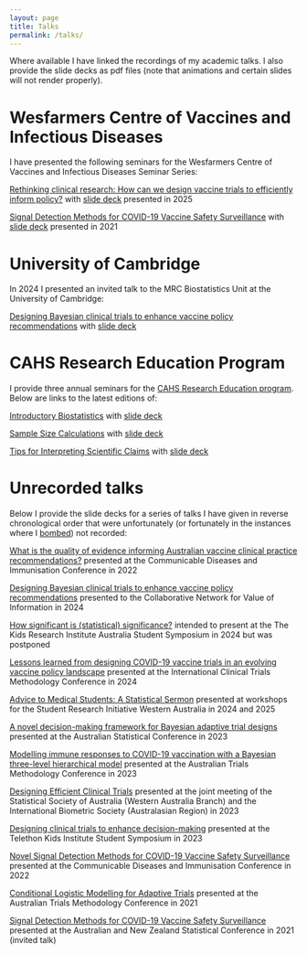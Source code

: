 ```yaml
---
layout: page
title: Talks
permalink: /talks/
---
```


Where available I have linked the recordings of my academic talks. I also provide the slide decks as pdf files (note that animations and certain slides will not render properly).

# Wesfarmers Centre of Vaccines and Infectious Diseases

I have presented the following seminars for the Wesfarmers Centre of Vaccines and Infectious Diseases Seminar Series:

[Rethinking clinical research: How can we design vaccine trials to efficiently inform policy?](https://www.youtube.com/watch?v=DfJUV1MMEwc&list=PLDHdc5wkdFJvSbQKL_8mIVrDhF8ueOUcm&index=1) with [slide deck](/assets/WCVID_2025_slides.pdf) presented in 2025

[Signal Detection Methods for COVID-19 Vaccine Safety Surveillance](https://www.youtube.com/watch?v=LrRaXmBvisM&list=PLDHdc5wkdFJvSbQKL_8mIVrDhF8ueOUcm&index=42) with [slide deck](/assets/WCVID_2021_slides.pdf) presented in 2021

# University of Cambridge

In 2024 I presented an invited talk to the MRC Biostatistics Unit at the University of Cambridge:

[Designing Bayesian clinical trials to enhance vaccine policy recommendations](https://www.youtube.com/watch?v=fxW0lVvQnIQ) with [slide deck](/assets/Cambridge_2024_slides.pdf)

# CAHS Research Education Program

I provide three annual seminars for the [CAHS Research Education program](https://www.cahs.health.wa.gov.au/Research/For-researchers/Research-Education-Program/Seminars). Below are links to the latest editions of:

[Introductory Biostatistics](https://www.youtube.com/watch?v=V8Fwp7Yy0nw) with [slide deck](/assets/CAHS_Introductory_Biostatistics_2024_slides.pdf)

[Sample Size Calculations](https://www.youtube.com/watch?v=Hft2ipJZBJU) with [slide deck](/assets/CAHS_Sample_Sizes_2024_slides.pdf)

[Tips for Interpreting Scientific Claims](https://www.youtube.com/watch?v=nQId1ZCkc80) with [slide deck](/assets/CAHS_Scientific_Claims_2023_slides.pdf)

# Unrecorded talks

Below I provide the slide decks for a series of talks I have given in reverse chronological order that were unfortunately (or fortunately in the instances where I [bombed](https://comedylens.com/why-comedians-bomb/)) not recorded:

[What is the quality of evidence informing Australian vaccine clinical practice recommendations?](/assets/CDIC_2025_slides.pdf) presented at the Communicable Diseases and Immunisation Conference in 2022

[Designing Bayesian clinical trials to enhance vaccine policy recommendations](/assets/ConVOI_2024_slides.pdf) presented to the Collaborative Network for Value of Information in 2024

[How significant is (statistical) significance?](/assets/TKRIA_2024_slides.pdf) intended to present at the The Kids Research Institute Australia Student Symposium in 2024 but was postponed

[Lessons learned from designing COVID-19 vaccine trials in an evolving vaccine policy landscape](/assets/ICTMC_2024_slides.pdf) presented at the International Clinical Trials Methodology Conference in 2024

[Advice to Medical Students: A Statistical Sermon](/assets/STRIVE_2024_slides.pdf) presented at workshops for the Student Research Initiative Western Australia in 2024 and 2025

[A novel decision-making framework for Bayesian adaptive trial designs](/assets/ASC_2023_slides.pdf) presented at the Australian Statistical Conference in 2023

[Modelling immune responses to COVID-19 vaccination with a Bayesian three-level hierarchical model](/assets/AusTriM_2023_slides.pdf) presented at the Australian Trials Methodology Conference in 2023

[Designing Efficient Clinical Trials](/assets/SSA_2023_slides.pdf) presented at the joint meeting of the Statistical Society of Australia (Western Australia Branch) and the International Biometric Society (Australasian Region) in 2023

[Designing clinical trials to enhance decision-making](/assets/TKI_2023_slides.pdf) presented at the Telethon Kids Institute Student Symposium in 2023

[Novel Signal Detection Methods for COVID-19 Vaccine Safety Surveillance](/assets/CDIC_2022_slides.pdf) presented at the Communicable Diseases and Immunisation Conference in 2022

[Conditional Logistic Modelling for Adaptive Trials](/assets/AusTriM_2021_slides.pdf) presented at the Australian Trials Methodology Conference in 2021

[Signal Detection Methods for COVID-19 Vaccine Safety Surveillance](/assets/ANZSC_2021_slides.pdf) presented at the Australian and New Zealand Statistical Conference in 2021 (invited talk)

